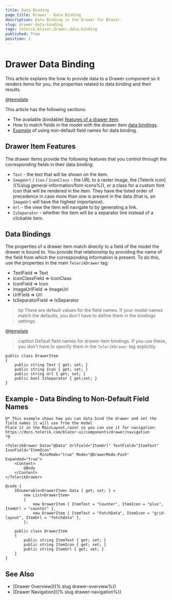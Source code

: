 ```yaml
---
title: Data Binding
page_title: Drawer - Data Binding
description: Data Binding in the Drawer for Blazor.
slug: drawer-data-binding
tags: telerik,blazor,drawer,data,binding
published: True
position: 2
---
```


# Drawer Data Binding

This article explains the how to provide data to a Drawer component so it renders items for you, the properties related to data binding and their results.

@[template](/_contentTemplates/common/general-info.md#valuebind-vs-databind-link)

This article has the following sections:

* The available (bindable) [features of a drawer item](#drawer-item-features).
* How to match fields in the model with the drawer item [data bindings](#data-bindings).
* [Example](#example---data-binding-to-non-default-field-names) of using non-default field names for data binding.

## Drawer Item Features

The drawer items provide the following features that you control through the corresponding fields in their data binding:


* `Text` - the text that will be shown on the item.
* `ImageUrl` / `Icon` / `IconClass`  - the URL to a raster image, the [Telerik icon]({%slug general-information/font-icons%}), or a class for a custom font icon that will be rendered in the item. They have the listed order of precedence in case more than one is present in the data (that is, an `ImageUrl` will have the highest importance).
* `Url` - the view the item will navigate to by generating a link.
* `IsSeparator` - whether the item will be a separator line instead of a clickable item.

## Data Bindings

The properties of a drawer item match directly to a field of the model the drawer is bound to. You provide that relationship by providing the name of the field from which the corresponding information is present. To do this, use the properties in the main `TelerikDrawer` tag:


* TextField => Text
* IconClassField => IconClass
* IconField => Icon
* ImageUrlField => ImageUrl
* UrlField => Url
* IsSeparatorField => IsSeparator


>tip There are default values for the field names. If your model names match the defaults, you don't have to define them in the bindings settings.

@[template](/_contentTemplates/common/navigation-components.md#default-fields-match-issues)

>caption Default field names for drawer item bindings. If you use these, you don't have to specify them in the `TelerikDrawer` tag explicitly.

````CSHTML
public class DrawerItem
{
	public string Text { get; set; }
	public string Icon { get; set; }
	public string Url { get; set; }
	public bool IsSeparator { get;set; }
}
````

## Example - Data Binding to Non-Default Field Names

````CSHTML
@* This example shows how you can data bind the drawer and set the field names it will use from the model 
Place it in the MainLayout.razor so you can use it for navigation:
https://docs.telerik.com/blazor-ui/components/drawer/navigation
*@

<TelerikDrawer Data="@Data" UrlField="ItemUrl" TextField="ItemText" IconField="ItemIcon"
               MiniMode="true" Mode="@DrawerMode.Push" Expanded="true">
    <Content>
        @Body
    </Content>
</TelerikDrawer>

@code {
    IEnumerable<DrawerItem> Data { get; set; } =
        new List<DrawerItem>
        {
            new DrawerItem { ItemText = "Counter", ItemIcon = "plus", ItemUrl = "counter" },
            new DrawerItem { ItemText = "FetchData", ItemIcon = "grid-layout", ItemUrl = "fetchdata" },
        };

    public class DrawerItem
    {
        public string ItemText { get; set; }
        public string ItemIcon { get; set; }
        public string ItemUrl { get; set; }
    }
}
````



## See Also

* [Drawer Overview]({% slug drawer-overview%})
* [Drawer Navigation]({% slug drawer-navigation%})

